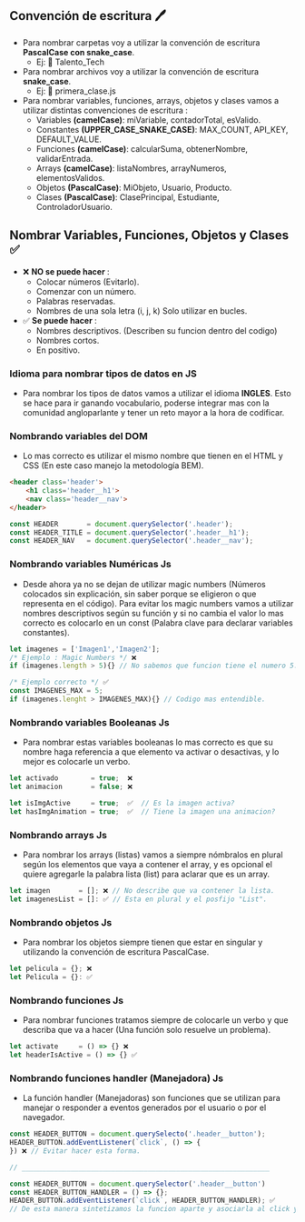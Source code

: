 ## Convención de escritura 🖊️
- Para nombrar carpetas voy a utilizar la convención de escritura **PascalCase con snake_case**.
	- Ej: 📁 Talento_Tech
- Para nombrar archivos voy a utilizar la convención de escritura **snake_case**.
	- Ej: 📄 primera_clase.js
- Para nombrar variables, funciones, arrays, objetos y clases vamos a utilizar distintas convenciones de escritura :
	- Variables **(camelCase)**: miVariable, contadorTotal, esValido.
	- Constantes **(UPPER_CASE_SNAKE_CASE)**: MAX_COUNT, API_KEY, DEFAULT_VALUE.
	- Funciones **(camelCase)**: calcularSuma, obtenerNombre, validarEntrada.
	- Arrays **(camelCase)**: listaNombres, arrayNumeros, elementosValidos.
	- Objetos **(PascalCase)**: MiObjeto, Usuario, Producto.
	- Clases **(PascalCase)**: ClasePrincipal, Estudiante, ControladorUsuario.
	
## Nombrar Variables, Funciones, Objetos y Clases ✅
- ❌ **NO se puede hacer** :
	- Colocar números (Evitarlo).
	- Comenzar con un número.
	- Palabras reservadas.
	- Nombres de una sola letra (i, j, k) Solo utilizar en bucles.
- ✅ **Se puede hacer** :
	- Nombres descriptivos. (Describen su funcion dentro del codigo)
	- Nombres cortos.
	- En positivo.

### Idioma para nombrar tipos de datos en JS
- Para nombrar los tipos de datos vamos a utilizar el idioma **INGLES**. Esto se hace para ir ganando vocabulario, poderse integrar mas con la comunidad angloparlante y tener un reto mayor a la hora de codificar.

### Nombrando variables del DOM
- Lo mas correcto es utilizar el mismo nombre que tienen en el HTML y CSS (En este caso manejo la metodología BEM).

```html
<header class='header'>
    <h1 class='header__h1'>
    <nav class='header__nav'>
</header>
```

```javascript
const HEADER       = document.querySelector('.header');
const HEADER_TITLE = document.querySelector('.header__h1');
const HEADER_NAV   = document.querySelector('.header__nav');
```

### Nombrando variables Numéricas Js
- Desde ahora ya no se dejan de utilizar magic numbers (Números colocados sin explicación, sin saber porque se eligieron o que representa en el código). Para evitar los magic numbers vamos a utilizar nombres descriptivos según su función y si no cambia el valor lo mas correcto es colocarlo en un const (Palabra clave para declarar variables constantes).

```javascript
let imagenes = ['Imagen1','Imagen2'];
/* Ejemplo : Magic Numbers */ ❌
if (imagenes.length > 5){} // No sabemos que funcion tiene el numero 5.

/* Ejemplo correcto */ ✅
const IMAGENES_MAX = 5;
if (imagenes.lenght > IMAGENES_MAX){} // Codigo mas entendible.
```

### Nombrando variables Booleanas Js
- Para nombrar estas variables booleanas lo mas correcto es que su nombre haga referencia a que elemento va activar o desactivas, y lo mejor es colocarle un verbo.

```javascript
let activado        = true;  ❌
let animacion       = false; ❌

let isImgActive     = true;  ✅  // Es la imagen activa?
let hasImgAnimation = true;  ✅  // Tiene la imagen una animacion?
```

### Nombrando arrays Js
- Para nombrar los arrays (listas) vamos a siempre nómbralos en plural según los elementos que vaya a contener el array, y es opcional el quiere agregarle la palabra lista (list) para aclarar que es un array.

```javascript
let imagen       = []; ❌ // No describe que va contener la lista.
let imagenesList = []: ✅ // Esta en plural y el posfijo "List".
```

### Nombrando objetos Js
- Para nombrar los objetos siempre tienen que estar en singular y utilizando la convención de escritura PascalCase.

```javascript
let pelicula = {}; ❌
let Pelicula = {}: ✅
```

### Nombrando funciones Js
- Para nombrar funciones tratamos siempre de colocarle un verbo y que describa que va a hacer (Una función solo resuelve un problema).

```javascript
let activate     = () => {} ❌
let headerIsActive = () => {} ✅
```

### Nombrando funciones handler (Manejadora) Js
- La función handler (Manejadoras) son funciones que se utilizan para manejar o responder a eventos generados por el usuario o por el navegador.

```javascript
const HEADER_BUTTON = document.querySelecto('.header__button');
HEADER_BUTTON.addEventListener(`click`, () => {
}) ❌ // Evitar hacer esta forma.

// _____________________________________________________________

const HEADER_BUTTON = document.querySelector('.header__button')
const HEADER_BUTTON_HANDLER = () => {};
HEADER_BUTTON.addEventListener(`click`, HEADER_BUTTON_HANDLER); ✅
// De esta manera sintetizamos la funcion aparte y asociarla al click y nos ayuda en el manejo de React Js
```